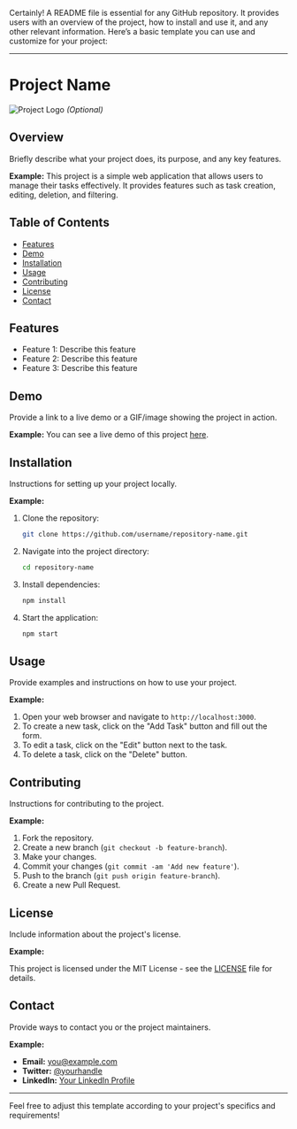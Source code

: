 Certainly! A README file is essential for any GitHub repository. It provides users with an overview of the project, how to install and use it, and any other relevant information. Here’s a basic template you can use and customize for your project:

---

# Project Name

![Project Logo](path/to/logo.png) *(Optional)*

## Overview

Briefly describe what your project does, its purpose, and any key features.

**Example:**
This project is a simple web application that allows users to manage their tasks effectively. It provides features such as task creation, editing, deletion, and filtering.

## Table of Contents

- [Features](#features)
- [Demo](#demo)
- [Installation](#installation)
- [Usage](#usage)
- [Contributing](#contributing)
- [License](#license)
- [Contact](#contact)

## Features

- Feature 1: Describe this feature
- Feature 2: Describe this feature
- Feature 3: Describe this feature

## Demo

Provide a link to a live demo or a GIF/image showing the project in action.

**Example:**
You can see a live demo of this project [here](http://example.com).

## Installation

Instructions for setting up your project locally.

**Example:**

1. Clone the repository:
    ```bash
    git clone https://github.com/username/repository-name.git
    ```

2. Navigate into the project directory:
    ```bash
    cd repository-name
    ```

3. Install dependencies:
    ```bash
    npm install
    ```

4. Start the application:
    ```bash
    npm start
    ```

## Usage

Provide examples and instructions on how to use your project.

**Example:**

1. Open your web browser and navigate to `http://localhost:3000`.
2. To create a new task, click on the "Add Task" button and fill out the form.
3. To edit a task, click on the "Edit" button next to the task.
4. To delete a task, click on the "Delete" button.

## Contributing

Instructions for contributing to the project.

**Example:**

1. Fork the repository.
2. Create a new branch (`git checkout -b feature-branch`).
3. Make your changes.
4. Commit your changes (`git commit -am 'Add new feature'`).
5. Push to the branch (`git push origin feature-branch`).
6. Create a new Pull Request.

## License

Include information about the project's license.

**Example:**

This project is licensed under the MIT License - see the [LICENSE](LICENSE) file for details.

## Contact

Provide ways to contact you or the project maintainers.

**Example:**

- **Email:** you@example.com
- **Twitter:** [@yourhandle](https://twitter.com/yourhandle)
- **LinkedIn:** [Your LinkedIn Profile](https://linkedin.com/in/yourprofile)

---

Feel free to adjust this template according to your project's specifics and requirements!
